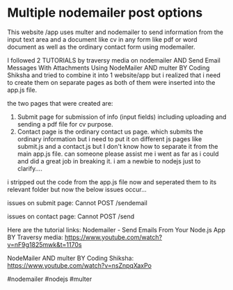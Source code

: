 # Multiple nodemailer post options

This website /app uses multer and nodemailer to send information from the input text area and a document like cv in any form like pdf or word document as well as the ordinary contact form using modemailer.

I followed 2 TUTORIALS by traversy media on nodemailer AND Send Email Messages With Attachments Using NodeMailer AND multer BY Coding Shiksha and tried to combine it into 1 website/app  but i realized that i need to create them on separate pages as both of them were inserted into the app.js file.

the two pages that were created are:
1. Submit page for submission of info (input fields) including uploading and sending a pdf file for cv purpose.
2. Contact page is the ordinary contact us page. which submits the ordinary information 
 but i need to put it on different js pages like submit.js and a contact.js but I don't know how to separate it from the main app.js file. can someone please assist me i went as far as i could and did a great job in breaking it. i am a newbie to nodejs just to clarify....

i stripped out the code from the app.js file now and seperated them to its relevant folder but now the below issues occur...

issues on submit page: 
Cannot POST /sendemail


issues on contact page: 
Cannot POST /send 


Here are the tutorial links:
Nodemailer - Send Emails From Your Node.js App BY Traversy media:
 https://www.youtube.com/watch?v=nF9g1825mwk&t=1170s

NodeMailer AND multer BY Coding Shiksha:
 https://www.youtube.com/watch?v=nsZnpqXaxPo


#nodemailer #nodejs #multer
